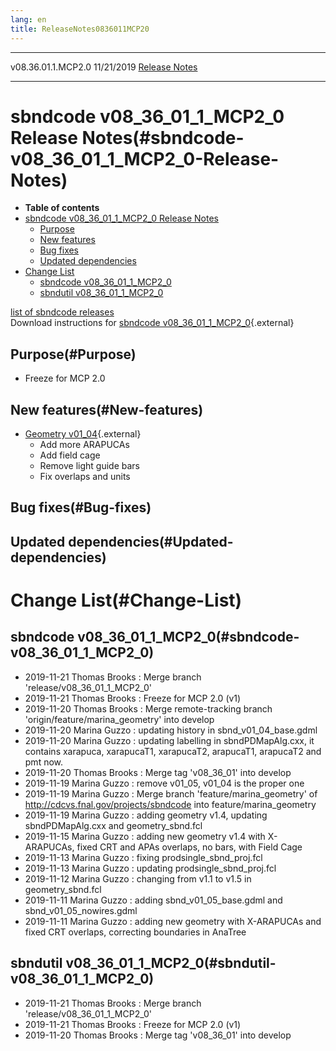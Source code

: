 ```yaml
---
lang: en
title: ReleaseNotes0836011MCP20
---
```


  -------------------- ------------ -- -- ------------------------------------------------------------
  v08.36.01.1.MCP2.0   11/21/2019         [Release Notes](ReleaseNotes0836011MCP20.html)
  -------------------- ------------ -- -- ------------------------------------------------------------



sbndcode v08\_36\_01\_1\_MCP2\_0 Release Notes(#sbndcode-v08_36_01_1_MCP2_0-Release-Notes)
===========================================================================================================

-   **Table of contents**
-   [sbndcode v08\_36\_01\_1\_MCP2\_0 Release
    Notes](#sbndcode-v08_36_01_1_MCP2_0-Release-Notes)
    -   [Purpose](#Purpose)
    -   [New features](#New-features)
    -   [Bug fixes](#Bug-fixes)
    -   [Updated dependencies](#Updated-dependencies)
-   [Change List](#Change-List)
    -   [sbndcode v08\_36\_01\_1\_MCP2\_0](#sbndcode-v08_36_01_1_MCP2_0)
    -   [sbndutil v08\_36\_01\_1\_MCP2\_0](#sbndutil-v08_36_01_1_MCP2_0)

[list of sbndcode
releases](List_of_SBND_code_releases.html)\
Download instructions for [sbndcode
v08\_36\_01\_1\_MCP2\_0](http://scisoft.fnal.gov/scisoft/bundles/sbnd/v08_36_01_1_MCP2_0/sbndcode-v08_36_01_1_MCP2_0.html){.external}



Purpose(#Purpose)
----------------------------------

-   Freeze for MCP 2.0



New features(#New-features)
--------------------------------------------

-   [Geometry
    v01\_04](https://sbn-docdb.fnal.gov/cgi-bin/private/RetrieveFile?docid=15540&filename=2019_11_20_PATMeeting_Geometry_v01_04.pdf){.external}
    -   Add more ARAPUCAs
    -   Add field cage
    -   Remove light guide bars
    -   Fix overlaps and units



Bug fixes(#Bug-fixes)
--------------------------------------



Updated dependencies(#Updated-dependencies)
------------------------------------------------------------



Change List(#Change-List)
==========================================



sbndcode v08\_36\_01\_1\_MCP2\_0(#sbndcode-v08_36_01_1_MCP2_0)
-------------------------------------------------------------------------------

-   2019-11-21 Thomas Brooks : Merge branch
    \'release/v08\_36\_01\_1\_MCP2\_0\'
-   2019-11-21 Thomas Brooks : Freeze for MCP 2.0 (v1)
-   2019-11-20 Thomas Brooks : Merge remote-tracking branch
    \'origin/feature/marina\_geometry\' into develop
-   2019-11-20 Marina Guzzo : updating history in
    sbnd\_v01\_04\_base.gdml
-   2019-11-20 Marina Guzzo : updating labelling in sbndPDMapAlg.cxx, it
    contains xarapuca, xarapucaT1, xarapucaT2, arapucaT1, arapucaT2 and
    pmt now.
-   2019-11-20 Thomas Brooks : Merge tag \'v08\_36\_01\' into develop
-   2019-11-19 Marina Guzzo : remove v01\_05, v01\_04 is the proper one
-   2019-11-19 Marina Guzzo : Merge branch \'feature/marina\_geometry\'
    of <http://cdcvs.fnal.gov/projects/sbndcode> into
    feature/marina\_geometry
-   2019-11-19 Marina Guzzo : adding geometry v1.4, updating
    sbndPDMapAlg.cxx and geometry\_sbnd.fcl
-   2019-11-15 Marina Guzzo : adding new geometry v1.4 with X-ARAPUCAs,
    fixed CRT and APAs overlaps, no bars, with Field Cage
-   2019-11-13 Marina Guzzo : fixing prodsingle\_sbnd\_proj.fcl
-   2019-11-13 Marina Guzzo : updating prodsingle\_sbnd\_proj.fcl
-   2019-11-12 Marina Guzzo : changing from v1.1 to v1.5 in
    geometry\_sbnd.fcl
-   2019-11-11 Marina Guzzo : adding sbnd\_v01\_05\_base.gdml and
    sbnd\_v01\_05\_nowires.gdml
-   2019-11-11 Marina Guzzo : adding new geometry with X-ARAPUCAs and
    fixed CRT overlaps, correcting boundaries in AnaTree



sbndutil v08\_36\_01\_1\_MCP2\_0(#sbndutil-v08_36_01_1_MCP2_0)
-------------------------------------------------------------------------------

-   2019-11-21 Thomas Brooks : Merge branch
    \'release/v08\_36\_01\_1\_MCP2\_0\'
-   2019-11-21 Thomas Brooks : Freeze for MCP 2.0 (v1)
-   2019-11-20 Thomas Brooks : Merge tag \'v08\_36\_01\' into develop
